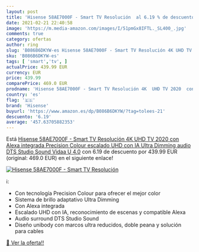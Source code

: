 ```yaml
---
layout: post
title: 'Hisense 58AE7000F - Smart TV Resolución  al 6.19 % de descuento'
date: 2021-02-21 22:40:58
image: 'https://m.media-amazon.com/images/I/51pmGx8IFTL._SL400_.jpg'
comments: true
category: ofertas
author: ring
slug: 'B086B6DKYW-es Hisense 58AE7000F - Smart TV Resolución 4K UHD TV 2020 con...'
sku: 'B086B6DKYW-es'
tags: [ 'smart','tv', ]
actualPrice: 439.99 EUR
currency: EUR
price: 439.99
comparePrice: 469.0 EUR
prodname: 'Hisense 58AE7000F - Smart TV Resolución 4K  UHD TV 2020  con Alexa integrada  Precision Colour  escalado UHD con IA  Ultra Dimming  audio DTS Studio Sound  Vidaa U 4.0'
country: 'es'
flag: '🇪🇸'
brand: 'Hisense'
buyurl: 'https://www.amazon.es/dp/B086B6DKYW/?tag=tolees-21'
descuento: '6.19'
average: '457.63705882353'
---
```


Está [Hisense 58AE7000F - Smart TV Resolución 4K  UHD TV 2020  con Alexa integrada  Precision Colour  escalado UHD con IA  Ultra Dimming  audio DTS Studio Sound  Vidaa U 4.0](https://www.amazon.es/dp/B086B6DKYW/?tag=tolees-21) con 6.19 de descuento por 439.99 EUR (original: 469.0 EUR) en el siguiente enlace!

[![Hisense 58AE7000F - Smart TV Resolución ](https://m.media-amazon.com/images/I/51pmGx8IFTL._SL400_.jpg)](https://www.amazon.es/dp/B086B6DKYW/?tag=tolees-21)

ℹ️:

- Con tecnología Precision Colour para ofrecer el mejor color
- Sistema de brillo adaptativo Ultra Dimming
- Con Alexa integrada
- Escalado UHD con IA, reconocimiento de escenas y compatible Alexa
- Audio surround DTS Studio Sound
- Diseño unibody con marcos ultra reducidos, doble peana y solución para cables

[🛒 Ver la oferta!!](https://www.amazon.es/dp/B086B6DKYW/?tag=tolees-21)
